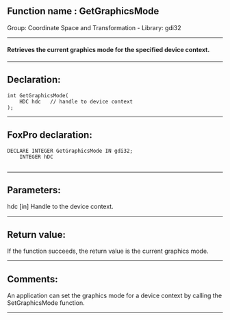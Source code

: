 
## Function name : GetGraphicsMode
Group: Coordinate Space and Transformation - Library: gdi32    
***  


#### Retrieves the current graphics mode for the specified device context.
***  


## Declaration:
```foxpro  
int GetGraphicsMode(
	HDC hdc   // handle to device context
);  
```  
***  


## FoxPro declaration:
```foxpro  
DECLARE INTEGER GetGraphicsMode IN gdi32;
	INTEGER hDC
  
```  
***  


## Parameters:
hdc 
[in] Handle to the device context.   
***  


## Return value:
If the function succeeds, the return value is the current graphics mode.  
***  


## Comments:
An application can set the graphics mode for a device context by calling the SetGraphicsMode function.  
  
***  

